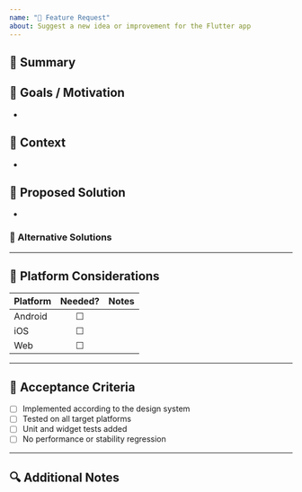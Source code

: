 ```yaml
---
name: "🚀 Feature Request"
about: Suggest a new idea or improvement for the Flutter app
---
```


## 🧩 Summary

<!-- Briefly describe the new feature or improvement. -->

## 🎯 Goals / Motivation

<!-- Why is this feature important? What problem does it solve? -->
- 

## 🧠 Context

<!-- Add links to tickets, designs, or similar features. -->
- 

## 🧪 Proposed Solution

<!-- Describe how you imagine it working. Include any UX/UI notes or API ideas. -->
- 

### 🧱 Alternative Solutions
<!-- Have you considered other approaches? -->

---

## 📱 Platform Considerations

| Platform | Needed? | Notes |
|-----------|:-------:|-------|
| Android   | ☐ | |
| iOS       | ☐ | |
| Web       | ☐ | |

---

## 🧩 Acceptance Criteria

- [ ] Implemented according to the design system
- [ ] Tested on all target platforms
- [ ] Unit and widget tests added
- [ ] No performance or stability regression

---

## 🔍 Additional Notes

<!-- Add sketches, screenshots, or any implementation hints. -->
